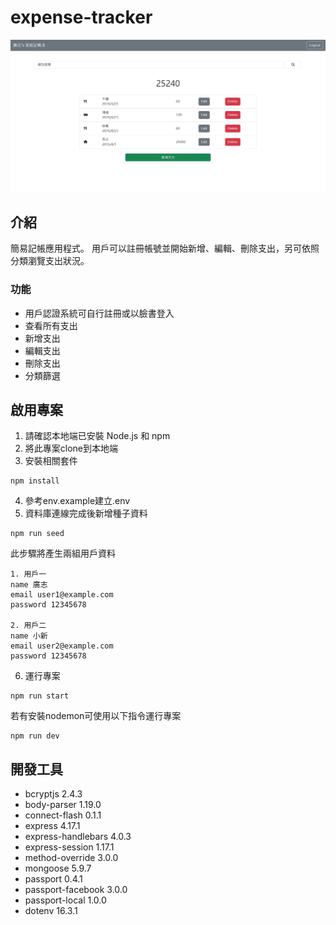 # expense-tracker
![home page](./home.jpg)

## 介紹
簡易記帳應用程式。
用戶可以註冊帳號並開始新增、編輯、刪除支出，另可依照分類瀏覽支出狀況。

### 功能
+ 用戶認證系統可自行註冊或以臉書登入
+ 查看所有支出
+ 新增支出
+ 編輯支出
+ 刪除支出
+ 分類篩選

## 啟用專案
1. 請確認本地端已安裝 Node.js 和 npm
2. 將此專案clone到本地端
3. 安裝相關套件
```
npm install
```
4. 參考env.example建立.env
5. 資料庫連線完成後新增種子資料
```
npm run seed
```
此步驟將產生兩組用戶資料
```
1. 用戶一
name 廣志
email user1@example.com
password 12345678

2. 用戶二
name 小新
email user2@example.com
password 12345678
```
6. 運行專案
```
npm run start
```
若有安裝nodemon可使用以下指令運行專案
```
npm run dev
```

## 開發工具
+ bcryptjs 2.4.3
+ body-parser 1.19.0
+ connect-flash 0.1.1
+ express 4.17.1
+ express-handlebars 4.0.3
+ express-session 1.17.1
+ method-override 3.0.0
+ mongoose 5.9.7
+ passport 0.4.1
+ passport-facebook 3.0.0
+ passport-local 1.0.0
+ dotenv 16.3.1
